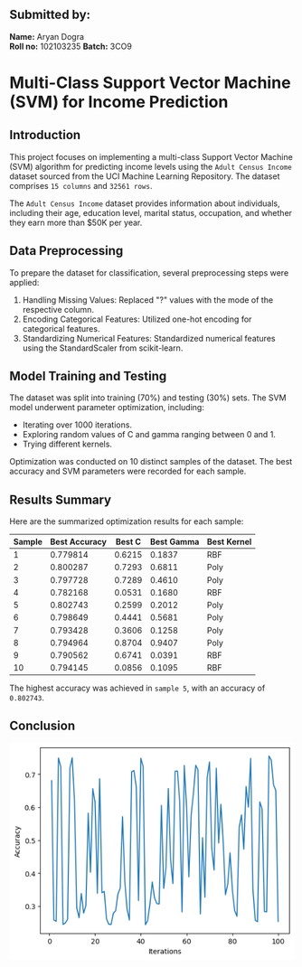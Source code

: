 ## Submitted by:

**Name:** Aryan Dogra  
**Roll no:** 102103235
**Batch:** 3CO9  

# Multi-Class Support Vector Machine (SVM) for Income Prediction

## Introduction

This project focuses on implementing a multi-class Support Vector Machine (SVM) algorithm for predicting income levels using the `Adult Census Income` dataset sourced from the UCI Machine Learning Repository. The dataset comprises `15 columns` and `32561 rows`.

The `Adult Census Income` dataset provides information about individuals, including their age, education level, marital status, occupation, and whether they earn more than $50K per year.

## Data Preprocessing

To prepare the dataset for classification, several preprocessing steps were applied:

1. Handling Missing Values: Replaced "?" values with the mode of the respective column.
2. Encoding Categorical Features: Utilized one-hot encoding for categorical features.
3. Standardizing Numerical Features: Standardized numerical features using the StandardScaler from scikit-learn.

## Model Training and Testing

The dataset was split into training (70%) and testing (30%) sets. The SVM model underwent parameter optimization, including:

- Iterating over 1000 iterations.
- Exploring random values of C and gamma ranging between 0 and 1.
- Trying different kernels.

Optimization was conducted on 10 distinct samples of the dataset. The best accuracy and SVM parameters were recorded for each sample.

## Results Summary

Here are the summarized optimization results for each sample:

| Sample | Best Accuracy | Best C | Best Gamma | Best Kernel |
|--------|---------------|--------|------------|-------------|
| 1      | 0.779814      | 0.6215 | 0.1837     | RBF         |
| 2      | 0.800287      | 0.7293 | 0.6811     | Poly        |
| 3      | 0.797728      | 0.7289 | 0.4610     | Poly        |
| 4      | 0.782168      | 0.0531 | 0.1680     | RBF         |
| 5      | 0.802743      | 0.2599 | 0.2012     | Poly        |
| 6      | 0.798649      | 0.4441 | 0.5681     | Poly        |
| 7      | 0.793428      | 0.3606 | 0.1258     | Poly        |
| 8      | 0.794964      | 0.8704 | 0.9407     | Poly        |
| 9      | 0.790562      | 0.6741 | 0.0391     | RBF         |
| 10     | 0.794145      | 0.0856 | 0.1095     | RBF         |

The highest accuracy was achieved in `sample 5`, with an accuracy of `0.802743`.

## Conclusion

![Result Image](output.png)
